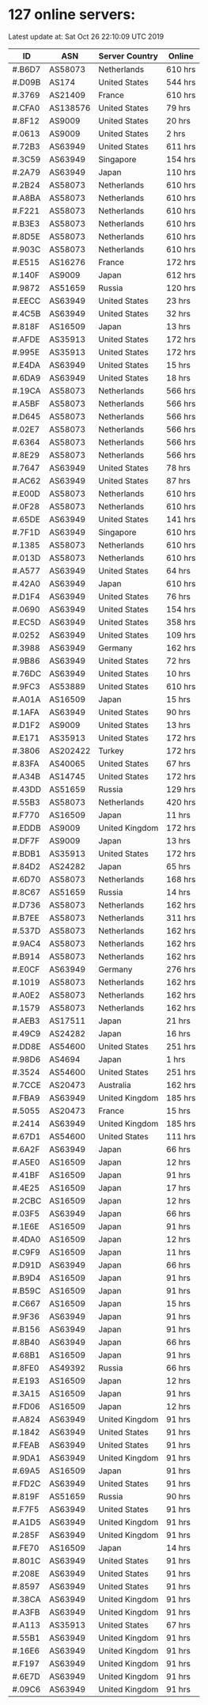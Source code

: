 # 127 online servers:

Latest update at: Sat Oct 26 22:10:09 UTC 2019

| ID | ASN | Server Country | Online |
| -- | --- | -------------- | ------ |
| #.B6D7 | AS58073 | Netherlands | 610 hrs |
| #.D09B | AS174 | United States | 544 hrs |
| #.3769 | AS21409 | France | 610 hrs |
| #.CFA0 | AS138576 | United States | 79 hrs |
| #.8F12 | AS9009 | United States | 20 hrs |
| #.0613 | AS9009 | United States | 2 hrs |
| #.72B3 | AS63949 | United States | 611 hrs |
| #.3C59 | AS63949 | Singapore | 154 hrs |
| #.2A79 | AS63949 | Japan | 110 hrs |
| #.2B24 | AS58073 | Netherlands | 610 hrs |
| #.A8BA | AS58073 | Netherlands | 610 hrs |
| #.F221 | AS58073 | Netherlands | 610 hrs |
| #.B3E3 | AS58073 | Netherlands | 610 hrs |
| #.8D5E | AS58073 | Netherlands | 610 hrs |
| #.903C | AS58073 | Netherlands | 610 hrs |
| #.E515 | AS16276 | France | 172 hrs |
| #.140F | AS9009 | Japan | 612 hrs |
| #.9872 | AS51659 | Russia | 120 hrs |
| #.EECC | AS63949 | United States | 23 hrs |
| #.4C5B | AS63949 | United States | 32 hrs |
| #.818F | AS16509 | Japan | 13 hrs |
| #.AFDE | AS35913 | United States | 172 hrs |
| #.995E | AS35913 | United States | 172 hrs |
| #.E4DA | AS63949 | United States | 15 hrs |
| #.6DA9 | AS63949 | United States | 18 hrs |
| #.19CA | AS58073 | Netherlands | 566 hrs |
| #.A5BF | AS58073 | Netherlands | 566 hrs |
| #.D645 | AS58073 | Netherlands | 566 hrs |
| #.02E7 | AS58073 | Netherlands | 566 hrs |
| #.6364 | AS58073 | Netherlands | 566 hrs |
| #.8E29 | AS58073 | Netherlands | 566 hrs |
| #.7647 | AS63949 | United States | 78 hrs |
| #.AC62 | AS63949 | United States | 87 hrs |
| #.E00D | AS58073 | Netherlands | 610 hrs |
| #.0F28 | AS58073 | Netherlands | 610 hrs |
| #.65DE | AS63949 | United States | 141 hrs |
| #.7F1D | AS63949 | Singapore | 610 hrs |
| #.1385 | AS58073 | Netherlands | 610 hrs |
| #.013D | AS58073 | Netherlands | 610 hrs |
| #.A577 | AS63949 | United States | 64 hrs |
| #.42A0 | AS63949 | Japan | 610 hrs |
| #.D1F4 | AS63949 | United States | 76 hrs |
| #.0690 | AS63949 | United States | 154 hrs |
| #.EC5D | AS63949 | United States | 358 hrs |
| #.0252 | AS63949 | United States | 109 hrs |
| #.3988 | AS63949 | Germany | 162 hrs |
| #.9B86 | AS63949 | United States | 72 hrs |
| #.76DC | AS63949 | United States | 10 hrs |
| #.9FC3 | AS53889 | United States | 610 hrs |
| #.A01A | AS16509 | Japan | 15 hrs |
| #.1AFA | AS63949 | United States | 90 hrs |
| #.D1F2 | AS9009 | United States | 13 hrs |
| #.E171 | AS35913 | United States | 172 hrs |
| #.3806 | AS202422 | Turkey | 172 hrs |
| #.83FA | AS40065 | United States | 67 hrs |
| #.A34B | AS14745 | United States | 172 hrs |
| #.43DD | AS51659 | Russia | 129 hrs |
| #.55B3 | AS58073 | Netherlands | 420 hrs |
| #.F770 | AS16509 | Japan | 11 hrs |
| #.EDDB | AS9009 | United Kingdom | 172 hrs |
| #.DF7F | AS9009 | Japan | 13 hrs |
| #.BDB1 | AS35913 | United States | 172 hrs |
| #.84D2 | AS24282 | Japan | 65 hrs |
| #.6D70 | AS58073 | Netherlands | 168 hrs |
| #.8C67 | AS51659 | Russia | 14 hrs |
| #.D736 | AS58073 | Netherlands | 162 hrs |
| #.B7EE | AS58073 | Netherlands | 311 hrs |
| #.537D | AS58073 | Netherlands | 162 hrs |
| #.9AC4 | AS58073 | Netherlands | 162 hrs |
| #.B914 | AS58073 | Netherlands | 162 hrs |
| #.E0CF | AS63949 | Germany | 276 hrs |
| #.1019 | AS58073 | Netherlands | 162 hrs |
| #.A0E2 | AS58073 | Netherlands | 162 hrs |
| #.1579 | AS58073 | Netherlands | 162 hrs |
| #.AEB3 | AS17511 | Japan | 21 hrs |
| #.49C9 | AS24282 | Japan | 16 hrs |
| #.DD8E | AS54600 | United States | 251 hrs |
| #.98D6 | AS4694 | Japan | 1 hrs |
| #.3524 | AS54600 | United States | 251 hrs |
| #.7CCE | AS20473 | Australia | 162 hrs |
| #.FBA9 | AS63949 | United Kingdom | 185 hrs |
| #.5055 | AS20473 | France | 15 hrs |
| #.2414 | AS63949 | United Kingdom | 185 hrs |
| #.67D1 | AS54600 | United States | 111 hrs |
| #.6A2F | AS63949 | Japan | 66 hrs |
| #.A5E0 | AS16509 | Japan | 12 hrs |
| #.41BF | AS16509 | Japan | 91 hrs |
| #.4E25 | AS16509 | Japan | 17 hrs |
| #.2CBC | AS16509 | Japan | 12 hrs |
| #.03F5 | AS63949 | Japan | 66 hrs |
| #.1E6E | AS16509 | Japan | 91 hrs |
| #.4DA0 | AS16509 | Japan | 12 hrs |
| #.C9F9 | AS16509 | Japan | 11 hrs |
| #.D91D | AS63949 | Japan | 66 hrs |
| #.B9D4 | AS16509 | Japan | 91 hrs |
| #.B59C | AS16509 | Japan | 91 hrs |
| #.C667 | AS16509 | Japan | 15 hrs |
| #.9F36 | AS63949 | Japan | 91 hrs |
| #.B156 | AS63949 | Japan | 91 hrs |
| #.8B40 | AS63949 | Japan | 66 hrs |
| #.68B1 | AS16509 | Japan | 91 hrs |
| #.8FE0 | AS49392 | Russia | 66 hrs |
| #.E193 | AS16509 | Japan | 12 hrs |
| #.3A15 | AS16509 | Japan | 91 hrs |
| #.FD06 | AS16509 | Japan | 12 hrs |
| #.A824 | AS63949 | United Kingdom | 91 hrs |
| #.1842 | AS63949 | United States | 91 hrs |
| #.FEAB | AS63949 | United States | 91 hrs |
| #.9DA1 | AS63949 | United Kingdom | 91 hrs |
| #.69A5 | AS16509 | Japan | 91 hrs |
| #.FD2C | AS63949 | United States | 91 hrs |
| #.819F | AS51659 | Russia | 90 hrs |
| #.F7F5 | AS63949 | United States | 91 hrs |
| #.A1D5 | AS63949 | United Kingdom | 91 hrs |
| #.285F | AS63949 | United Kingdom | 91 hrs |
| #.FE70 | AS16509 | Japan | 14 hrs |
| #.801C | AS63949 | United States | 91 hrs |
| #.208E | AS63949 | United States | 91 hrs |
| #.8597 | AS63949 | United States | 91 hrs |
| #.38CA | AS63949 | United Kingdom | 91 hrs |
| #.A3FB | AS63949 | United Kingdom | 91 hrs |
| #.A113 | AS35913 | United States | 67 hrs |
| #.55B1 | AS63949 | United Kingdom | 91 hrs |
| #.16E6 | AS63949 | United Kingdom | 91 hrs |
| #.F197 | AS63949 | United Kingdom | 91 hrs |
| #.6E7D | AS63949 | United Kingdom | 91 hrs |
| #.09C6 | AS63949 | United Kingdom | 91 hrs |

